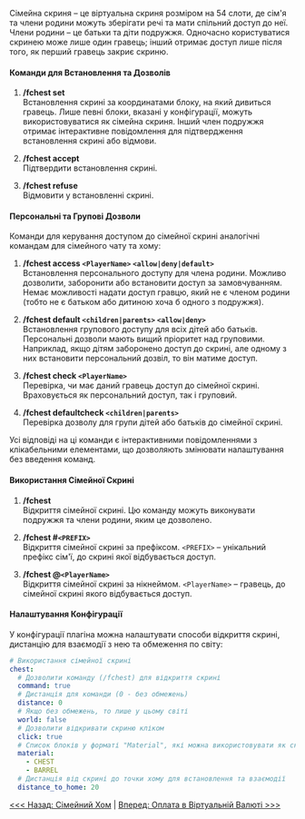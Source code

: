 Сімейна скриня – це віртуальна скриня розміром на 54 слоти, де сім'я та члени родини можуть зберігати речі та мати спільний доступ до неї. Члени родини – це батьки та діти подружжя. Одночасно користуватися скринею може лише один гравець; інший отримає доступ лише після того, як перший гравець закриє скриню.

#### Команди для Встановлення та Дозволів

1. **/fchest set**  
   Встановлення скрині за координатами блоку, на який дивиться гравець. Лише певні блоки, вказані у конфігурації, можуть використовуватися як сімейна скриня. Інший член подружжя отримає інтерактивне повідомлення для підтвердження встановлення скрині або відмови.

2. **/fchest accept**  
   Підтвердити встановлення скрині.

3. **/fchest refuse**  
   Відмовити у встановленні скрині.

#### Персональні та Групові Дозволи

Команди для керування доступом до сімейної скрині аналогічні командам для сімейного чату та хому:

1. **/fchest access `<PlayerName>` `<allow|deny|default>`**  
   Встановлення персонального доступу для члена родини. Можливо дозволити, заборонити або встановити доступ за замовчуванням. Немає можливості надати доступ гравцю, який не є членом родини (тобто не є батьком або дитиною хоча б одного з подружжя).

2. **/fchest default `<children|parents>` `<allow|deny>`**  
   Встановлення групового доступу для всіх дітей або батьків. Персональні дозволи мають вищий пріоритет над груповими. Наприклад, якщо дітям заборонено доступ до скрині, але одному з них встановити персональний дозвіл, то він матиме доступ.

3. **/fchest check `<PlayerName>`**  
   Перевірка, чи має даний гравець доступ до сімейної скрині. Враховується як персональний доступ, так і груповий.

4. **/fchest defaultcheck `<children|parents>`**  
   Перевірка дозволу для групи дітей або батьків до сімейної скрині.

Усі відповіді на ці команди є інтерактивними повідомленнями з клікабельними елементами, що дозволяють змінювати налаштування без введення команд.

#### Використання Сімейної Скрині

1. **/fchest**  
   Відкриття сімейної скрині. Цю команду можуть виконувати подружжя та члени родини, яким це дозволено.

2. **/fchest #`<PREFIX>`**  
   Відкриття сімейної скрині за префіксом. `<PREFIX>` – унікальний префікс сім'ї, до скрині якої відбувається доступ.

3. **/fchest @`<PlayerName>`**  
   Відкриття сімейної скрині за нікнеймом. `<PlayerName>` – гравець, до сімейної скрині якого відбувається доступ.

#### Налаштування Конфігурації

У конфігурації плагіна можна налаштувати способи відкриття скрині, дистанцію для взаємодії з нею та обмеження по світу:

```yaml
# Використання сімейної скрині
chest:
  # Дозволити команду (/fchest) для відкриття скрині
  command: true
  # Дистанція для команди (0 - без обмежень)
  distance: 0
  # Якщо без обмежень, то лише у цьому світі
  world: false
  # Дозволити відкривати скриню кліком
  click: true
  # Список блоків у форматі "Material", які можна використовувати як скриню
  material:
    - CHEST
    - BARREL
  # Дистанція від скрині до точки хому для встановлення та взаємодії
  distance_to_home: 20
```


[<<< Назад: Сімейний Хом](home.md) | [Вперед: Оплата в Віртуальній Валюті >>>](vault.md)
